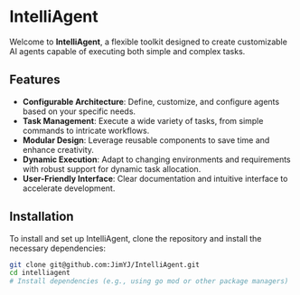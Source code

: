 # IntelliAgent

Welcome to **IntelliAgent**, a flexible toolkit designed to create customizable AI agents capable of executing both simple and complex tasks.

## Features

- **Configurable Architecture**: Define, customize, and configure agents based on your specific needs.
- **Task Management**: Execute a wide variety of tasks, from simple commands to intricate workflows.
- **Modular Design**: Leverage reusable components to save time and enhance creativity.
- **Dynamic Execution**: Adapt to changing environments and requirements with robust support for dynamic task allocation.
- **User-Friendly Interface**: Clear documentation and intuitive interface to accelerate development.

## Installation

To install and set up IntelliAgent, clone the repository and install the necessary dependencies:

```bash
git clone git@github.com:JimYJ/IntelliAgent.git
cd intelliagent
# Install dependencies (e.g., using go mod or other package managers)